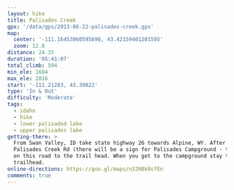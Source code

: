 ```yaml
---
layout: hike
title: Palisades Creek
gpx: '/data/gps/2013-06-22-palisades-creek.gpx'
map:
  center: '-111.16453960595696, 43.42159401201595'
  zoom: 12.8
distance: 24.35
duration: '05:41:07'
total_climb: 594
min_ele: 1684
max_ele: 2016
start: '-111.21283, 43.39822'
type: 'In & Out'
difficulty: 'Moderate'
tags:
  - idaho
  - hike
  - lower palisaded lake
  - upper palisades lake
getting-there: >
  From Swan Valley, ID take state highway 26 towards Alpine, WY. After 7.5 miles turn left onto
  Palisades Creek Rd (there will be a sign for Palisades Campground - that's your turn). Continue
  on this road to the trail head. When you get to the campground stay to the left to get to the
  trailhead.
online-directions: https://goo.gl/maps/n226Bk8sfEn
comments: true
---
```

